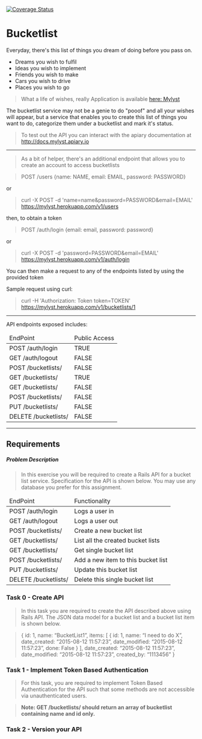 [![Coverage Status](https://coveralls.io/repos/andela-oakinniranye/mylyst/badge.svg?branch=master&service=github)](https://coveralls.io/github/andela-oakinniranye/mylyst?branch=master)

# Bucketlist

Everyday, there's this list of things you dream of doing before you pass on.

- Dreams you wish to fulfil
- Ideas you wish to implement
- Friends you wish to make
- Cars you wish to drive
- Places you wish to go

> What a life of wishes, really
Application is available [here: Mylyst](https://mylyst.herokuapp.com "MyLyst")

The bucketlist service may not be a genie to do "pooof" and all your wishes will
appear, but a service that enables you to create this list of things you want to
do, categorize them under a bucketlist and mark it's status.

> To test out the API you can interact with the apiary documentation at http://docs.mylyst.apiary.io
* * *
> As a bit of helper, there's an additional endpoint that allows you to create an account to access bucketlists

> POST /users {name: NAME, email: EMAIL, password: PASSWORD}

or

> curl -X POST -d 'name=name&password=PASSWORD&email=EMAIL' https://mylyst.herokuapp.com/v1/users

then, to obtain a token

> POST /auth/login {email: email, password: password}

or

> curl -X POST -d 'password=PASSWORD&email=EMAIL' https://mylyst.herokuapp.com/v1/auth/login

You can then make a request to any of the endpoints listed by using the provided token

Sample request using curl:

> curl -H 'Authorization: Token token=TOKEN' https://mylyst.herokuapp.com/v1/bucketlists/1

* * *

API endpoints exposed includes:

<table>
  <thead>
    <tr>
      <td>
        EndPoint
      </td>
      <td>
        Public Access
      </td>
    </tr>
  </thead>
  <tbody>
    <tr>
      <td>
        POST /auth/login
      </td>
      <td>
        TRUE
      </td>
    </tr>
    <tr>
      <td>
        GET /auth/logout
      </td>
      <td>
        FALSE
      </td>
    </tr>
    <tr>
      <td>
        POST /bucketlists/
      </td>
      <td>
        FALSE
      </td>
    </tr>
    <tr>
      <td>
        GET /bucketlists/
      </td>
      <td>
        TRUE
      </td>
    </tr>
    <tr>
      <td>
        GET /bucketlists/<id>
      </td>
      <td>
        FALSE
      </td>
    </tr>
    <tr>
      <td>
        POST /bucketlists/<id>
      </td>
      <td>
        FALSE
      </td>
    </tr>
    <tr>
      <td>
        PUT /bucketlists/<id>
      </td>
      <td>
        FALSE
      </td>
    </tr>
    <tr>
      <td>
        DELETE /bucketlists/<id>
      </td>
      <td>
        FALSE
      </td>
    </tr>
  </tbody>
</table>

* * *

## Requirements

##### Problem Description
> In this exercise you will be required to create a Rails API for a bucket list
service. Specification for the API is shown below. You may use any database you
prefer for this assignment.

<table>
  <thead>
    <tr>
      <td>
        EndPoint
      </td>
      <td>
        Functionality
      </td>
    </tr>
  </thead>
  <tbody>
    <tr>
      <td>
        POST /auth/login
      </td>
      <td>
        Logs a user in
      </td>
    </tr>
    <tr>
      <td>
        GET /auth/logout
      </td>
      <td>
        Logs a user out
      </td>
    </tr>
    <tr>
      <td>
        POST /bucketlists/
      </td>
      <td>
        Create a new bucket list
      </td>
    </tr>
    <tr>
      <td>
        GET /bucketlists/
      </td>
      <td>
        List all the created bucket lists
      </td>
    </tr>
    <tr>
      <td>
        GET /bucketlists/<id>
      </td>
      <td>
        Get single bucket list
      </td>
    </tr>
    <tr>
      <td>
        POST /bucketlists/<id>
      </td>
      <td>
        Add a new item to this bucket list
      </td>
    </tr>
    <tr>
      <td>
        PUT /bucketlists/<id>
      </td>
      <td>
        Update this bucket list
      </td>
    </tr>
    <tr>
      <td>
        DELETE /bucketlists/<id>
      </td>
      <td>
        Delete this single bucket list
      </td>
    </tr>
  </tbody>
</table>


### Task 0 - Create API
> In this task you are required to create the API described above using Rails API.
> The JSON data model for a bucket list and a bucket list item is shown below.

>  {
>   id: 1,
>   name: “BucketList1”,
>   items: [
>    {
>  id: 1,
>  name: “I need to do X”,
>  date_created: “2015-08-12 11:57:23”,
>  date_modified: “2015-08-12 11:57:23”,
>  done: False
>  }
>  ],
>   date_created: “2015-08-12 11:57:23”,
>   date_modified: “2015-08-12 11:57:23”,
>   created_by: “1113456”
>  }


### Task 1 - Implement Token Based Authentication
> For this task, you are required to implement Token Based Authentication for
> the API such that some methods are not accessible via unauthenticated users.

> **Note: GET /bucketlists/ should return an array of bucketlist containing name and id only.**

### Task 2 - Version your API
